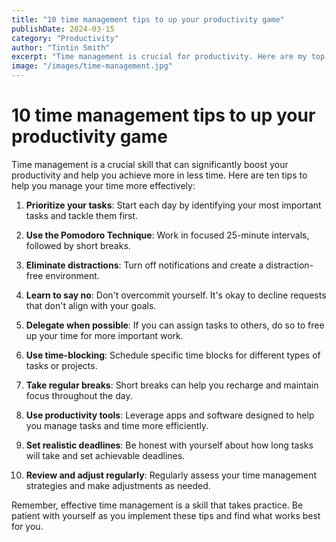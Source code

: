 ```yaml
---
title: "10 time management tips to up your productivity game"
publishDate: 2024-03-15
category: "Productivity"
author: "Tintin Smith"
excerpt: "Time management is crucial for productivity. Here are my top 10 tips to help you manage your time better and achieve more."
image: "/images/time-management.jpg"
---
```


# 10 time management tips to up your productivity game

Time management is a crucial skill that can significantly boost your productivity and help you achieve more in less time. Here are ten tips to help you manage your time more effectively:

1. **Prioritize your tasks**: Start each day by identifying your most important tasks and tackle them first.

2. **Use the Pomodoro Technique**: Work in focused 25-minute intervals, followed by short breaks.

3. **Eliminate distractions**: Turn off notifications and create a distraction-free environment.

4. **Learn to say no**: Don't overcommit yourself. It's okay to decline requests that don't align with your goals.

5. **Delegate when possible**: If you can assign tasks to others, do so to free up your time for more important work.

6. **Use time-blocking**: Schedule specific time blocks for different types of tasks or projects.

7. **Take regular breaks**: Short breaks can help you recharge and maintain focus throughout the day.

8. **Use productivity tools**: Leverage apps and software designed to help you manage tasks and time more efficiently.

9. **Set realistic deadlines**: Be honest with yourself about how long tasks will take and set achievable deadlines.

10. **Review and adjust regularly**: Regularly assess your time management strategies and make adjustments as needed.

Remember, effective time management is a skill that takes practice. Be patient with yourself as you implement these tips and find what works best for you.
